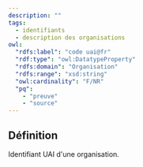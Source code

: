 ```yaml
---
description: ""
tags:
  - identifiants
  - description des organisations
owl:
  "rdfs:label": "code uai@fr"
  "rdf:type": "owl:DatatypeProperty"
  "rdfs:domain": "Organisation"
  "rdfs:range": "xsd:string"
  "owl:cardinality": "F/NR"
  "pq":
    - "preuve"
    - "source"
---
```


<OntologyTable frontMatter={frontMatter}/>

## Définition

Identifiant UAI d'une organisation.
